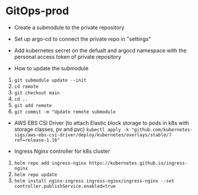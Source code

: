 # GitOps-prod
- Create a submodule to the private repository
- Set up argo-cd to connect the private repo in "settings"
- Add kubernetes secret on the defualt and argocd namespace with the personal access token of private repository


- How to update the submodule

 1. `git submodule update --init`
 2. `cd remote`
 3. `git checkout main`
 4. `cd ..`
 5. `git add remote`
 6. `git commit -m "Update remote submodule`


-  AWS EBS CSI Driver (to attach Elastic block storage to pods in k8s with storage classes, pv and pvc)
   `kubectl apply -k "github.com/kubernetes-sigs/aws-ebs-csi-driver/deploy/kubernetes/overlays/stable/?ref=release-1.16"`


-  Ingress Nginx controller for k8s cluster
  1. `helm repo add ingress-nginx https://kubernetes.github.io/ingress-nginx`
  2. `helm repo update`
  3. `helm install nginx-ingress ingress-nginx/ingress-nginx --set controller.publishService.enabled=true`
